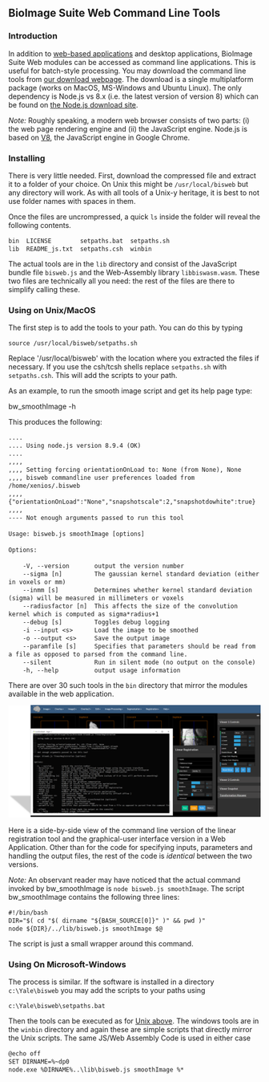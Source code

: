 ## BioImage Suite Web Command Line Tools

### Introduction

In addition to [web-based applications](https://bioimagesuiteweb.github.io/webapp/) and desktop applications, BioImage Suite Web modules can be accessed as command line applications. This is useful for batch-style processing. You may download the command line tools from [our download webpage](http://bisweb.yale.edu/binaries/binaries.html). The download is a single multiplatform package (works on MacOS, MS-Windows and Ubuntu Linux). The only dependency is Node.js vs 8.x (i.e. the latest version of version 8) which can be found on [the Node.js download site](https://nodejs.org/en/).

_Note:_ Roughly speaking, a modern web browser consists of two parts: (i) the web page rendering engine and (ii) the JavaScript engine. Node.js is based on [V8](https://developers.google.com/v8/), the JavaScript engine in Google Chrome. 

### Installing

There is very little needed. First, download the compressed file and extract it to a folder of your choice. On Unix this might be `/usr/local/bisweb` but any directory will work. As with all tools of a Unix-y heritage, it is best to not use folder names with spaces in them.

Once the files are uncrompressed, a quick `ls` inside the folder will reveal the following contents.

    bin  LICENSE        setpaths.bat  setpaths.sh
    lib  README_js.txt  setpaths.csh  winbin

The actual tools are in the `lib` directory and consist of the JavaScript bundle file `bisweb.js` and the Web-Assembly library `libbiswasm.wasm`. These two files are technically all you need: the rest of the files are there to simplify calling these.

### Using on Unix/MacOS

The first step is to add the tools to your path. You can do this by typing

    source /usr/local/bisweb/setpaths.sh

Replace '/usr/local/bisweb' with the location where you extracted the files if necessary. If you use the csh/tcsh shells replace `setpaths.sh` with `setpaths.csh`. This will add the scripts to your path. 

As an example, to run the smooth image script and get its help page type:

   bw_smoothImage -h

This produces the following:

    ....
    .... Using node.js version 8.9.4 (OK)
    ....
    ,,,,
    ,,,, Setting forcing orientationOnLoad to: None (from None), None
    ,,,, bisweb commandline user preferences loaded from /home/xenios/.bisweb
    ,,,,  {"orientationOnLoad":"None","snapshotscale":2,"snapshotdowhite":true}
    ,,,,
    ---- Not enough arguments passed to run this tool

    Usage: bisweb.js smoothImage [options]

    Options:

        -V, --version       output the version number
        --sigma [n]         The gaussian kernel standard deviation (either in voxels or mm)
        --inmm [s]          Determines whether kernel standard deviation (sigma) will be measured in millimeters or voxels
        --radiusfactor [n]  This affects the size of the convolution kernel which is computed as sigma*radius+1
        --debug [s]         Toggles debug logging
        -i --input <s>      Load the image to be smoothed
        -o --output <s>     Save the output image
        --paramfile [s]     Specifies that parameters should be read from a file as opposed to parsed from the command line.
        --silent            Run in silent mode (no output on the console)
        -h, --help          output usage information


There are over 30 such tools in the `bin` directory that mirror the modules available in the web application.

![Command Line vs Web Applications](images/cmdlinevsweb.png)

Here is a side-by-side view of the command line version of the linear registration  tool and the graphical-user interface version in a Web Application. Other than for the code for specifying inputs, parameters and handling the output files, the rest of the code is _identical_ between the two versions.


_Note:_ An observant reader may have noticed that the actual command invoked by bw_smoothImage is `node bisweb.js smoothImage`. The script bw_smoothImage contains the following three lines:

    #!/bin/bash
    DIR="$( cd "$( dirname "${BASH_SOURCE[0]}" )" && pwd )"
    node ${DIR}/../lib/bisweb.js smoothImage $@

The script is just a small wrapper around this command.


### Using On Microsoft-Windows

The process is similar. If the software is installed in a directory `c:\Yale\bisweb` you may add the scripts to your paths using

    c:\Yale\bisweb\setpaths.bat

Then the tools can be executed as for [Unix above](#using-on-Unix/MacOS). The windows tools are in the `winbin` directory and again these are simple scripts that directly mirror the Unix scripts. The same JS/Web Assembly Code is used in either case

    @echo off
    SET DIRNAME=%~dp0
    node.exe %DIRNAME%..\lib\bisweb.js smoothImage %*

